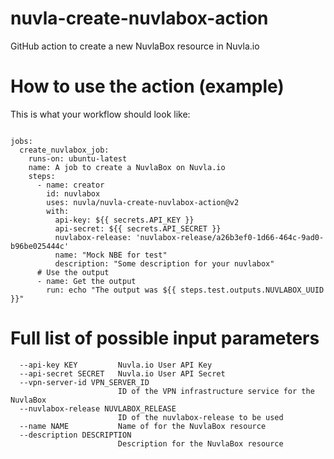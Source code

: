 # nuvla-create-nuvlabox-action
GitHub action to create a new NuvlaBox resource in Nuvla.io

# How to use the action (example)

This is what your workflow should look like:

```

jobs:
  create_nuvlabox_job:
    runs-on: ubuntu-latest
    name: A job to create a NuvlaBox on Nuvla.io
    steps:
      - name: creator
        id: nuvlabox
        uses: nuvla/nuvla-create-nuvlabox-action@v2
        with:
          api-key: ${{ secrets.API_KEY }}
          api-secret: ${{ secrets.API_SECRET }}
          nuvlabox-release: 'nuvlabox-release/a26b3ef0-1d66-464c-9ad0-b96be025444c'
          name: "Mock NBE for test"
          description: "Some description for your nuvlabox"
      # Use the output
      - name: Get the output
        run: echo "The output was ${{ steps.test.outputs.NUVLABOX_UUID }}"
```

# Full list of possible input parameters

```
  --api-key KEY         Nuvla.io User API Key
  --api-secret SECRET   Nuvla.io User API Secret
  --vpn-server-id VPN_SERVER_ID
                        ID of the VPN infrastructure service for the NuvlaBox
  --nuvlabox-release NUVLABOX_RELEASE
                        ID of the nuvlabox-release to be used
  --name NAME           Name of for the NuvlaBox resource
  --description DESCRIPTION
                        Description for the NuvlaBox resource
```


